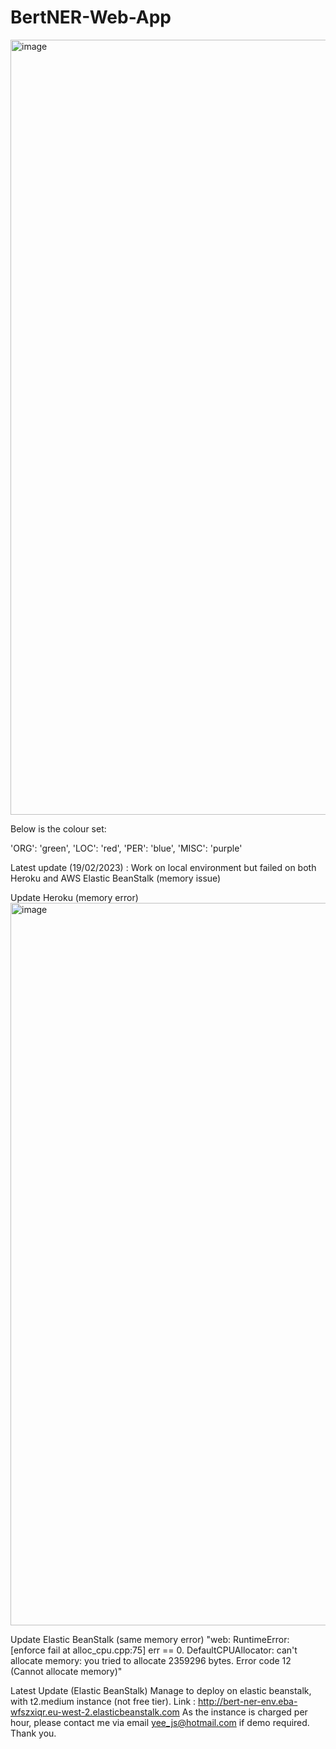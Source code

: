 # BertNER-Web-App

<img width="1240" alt="image" src="https://user-images.githubusercontent.com/37623890/219695853-f5e132ec-ab00-4535-9bd4-8631db29970c.png">

Below is the colour set:

'ORG': 'green',
'LOC': 'red',
'PER': 'blue',
'MISC': 'purple'

Latest update (19/02/2023) : Work on local environment but failed on both Heroku and AWS Elastic BeanStalk (memory issue)

Update Heroku (memory error)
<img width="1156" alt="image" src="https://user-images.githubusercontent.com/37623890/219966869-0152ac29-53da-4fb5-b4d4-8cb065641289.png">

Update Elastic BeanStalk (same memory error)
"web: RuntimeError: [enforce fail at alloc_cpu.cpp:75] err == 0. DefaultCPUAllocator: can't allocate memory: you tried to allocate 2359296 bytes. Error code 12 (Cannot allocate memory)"

Latest Update (Elastic BeanStalk)
Manage to deploy on elastic beanstalk, with t2.medium instance (not free tier).
Link :  http://bert-ner-env.eba-wfszxiqr.eu-west-2.elasticbeanstalk.com
As the instance is charged per hour, please contact me via email yee_js@hotmail.com if demo required. Thank you.